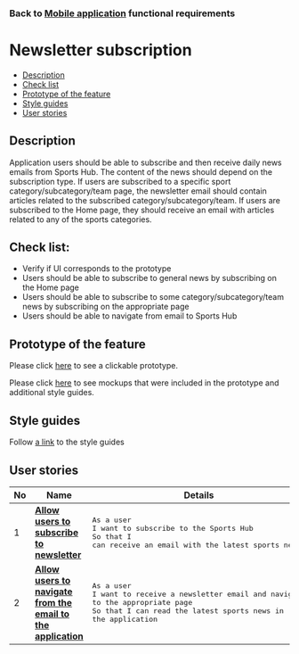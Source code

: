 ### Back to [Mobile application](/mobile_application_features/mobile_application_features_list/README.md) functional requirements

# Newsletter subscription

- [Description](#description)
- [Check list](#check-list)
- [Prototype of the feature](#prototype-of-the-feature)
- [Style guides](#style-guides)
- [User stories](#user-stories)

## Description

Application users should be able to subscribe and then receive daily news emails from Sports Hub. The content of the news should depend on the subscription type. If users are subscribed to a specific sport category/subcategory/team page, the newsletter email should contain articles related to the subscribed category/subcategory/team. If users are subscribed to the Home page, they should receive an email with articles related to any of the sports categories.

## Check list:

  - Verify if UI corresponds to the prototype
  - Users should be able to subscribe to general news by subscribing on the Home page
  - Users should be able to subscribe to some category/subcategory/team news by subscribing on the appropriate page
  - Users should be able to navigate from email to Sports Hub

## Prototype of the feature

Please click [here](https://www.figma.com/proto/JVDTph8VY9Ye7kz8BTDxhJ/1-Sports-Hub-General-Prototype?page-id=0%3A5852&node-id=0%3A7481&viewport=-1637%2C-969%2C0.37520089745521545&scaling=scale-down) to see a clickable prototype.

Please click [here](https://www.figma.com/file/egXgh8BYD7Xaa0JeMNhv9R/Manage-advertisements?node-id=0%3A1075) to see mockups that were included in the prototype and additional style guides.

## Style guides

Follow [a link](https://www.figma.com/proto/0zkkf5WC77OSpvyD6YXpFE/Style-guides?page-id=0%3A1&node-id=19%3A5368&viewport=266%2C48%2C0.54&scaling=min-zoom&starting-point-node-id=19%3A5368) to the style guides

## User stories

No           |      Name     |   Details
------------ | ------------- | -------------
1 |[**Allow users to subscribe to newsletter**](/mobile_application_features/newsletter_email/user_stories/newsletter_subscription/README.md)|<pre>As a user<br>I want to subscribe to the Sports Hub<br>So that I can receive an email with the latest sports news</pre>
2 |[**Allow users to navigate from the email to the application**](/mobile_application_features/newsletter_email/user_stories/newsletter_subscription/README.md)|<pre>As a user<br>I want to receive a newsletter email and navigate to the appropriate page<br>So that I can read the latest sports news in the application</pre>
